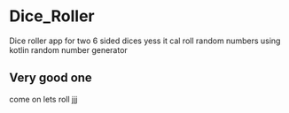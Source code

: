# Dice_Roller
Dice roller app for two 6 sided dices 
yess it cal roll random numbers using kotlin random number generator
## Very good one
come on lets roll
jjj


